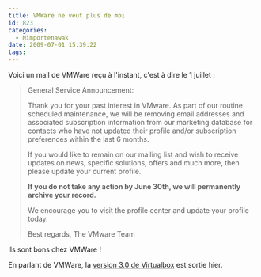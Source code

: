 ```yaml
---
title: VMWare ne veut plus de moi
id: 823
categories:
  - Nimportenawak
date: 2009-07-01 15:39:22
tags:
---
```


Voici un mail de VMWare reçu à l'instant, c'est à dire le 1 juillet&nbsp;:
 > General Service Announcement:
> 
>  Thank you for your past interest in VMware. As part of our routine scheduled maintenance, we will be removing email addresses and associated subscription information from our marketing database for contacts who have not updated their profile and/or subscription preferences within the last 6 months.
> 
>  If you would like to remain on our mailing list and wish to receive updates on news, specific solutions, offers and much more, then please update your current profile.
> 
>  **If you do not take any action by June 30th, we will permanently archive your record.**
> 
>  We encourage you to visit the profile center and update your profile today.
> 
>  Best regards, The VMware Team 

Ils sont bons chez VMWare&nbsp;!

En parlant de VMWare, la [version 3.0 de Virtualbox](http://www.virtualbox.org/wiki/Changelog) est sortie hier.